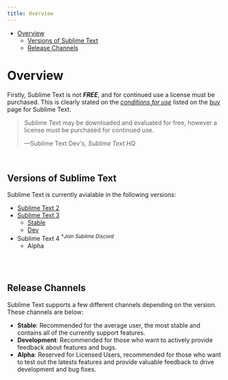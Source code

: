 ```yaml
---
title: Overview
---
```


<!-- MarkdownTOC levels="1,2" autolink="true" -->

- [Overview](#overview)
	- [Versions of Sublime Text](#versions-of-sublime-text)
	- [Release Channels](#release-channels)

<!-- /MarkdownTOC -->


# Overview
Firstly, Sublime Text is not **_FREE_**, and for continued use a license must be purchased. This is clearly stated on the [_conditions for use_](https://www.sublimehq.com/store/text) listed on the [buy](https://www.sublimehq.com/store/text) page for Sublime Text.
<blockquote cite="https://www.huxley.net/bnw/four.html">
    <p>Sublime Text may be downloaded and evaluated for free, however a license must be purchased for continued use.</p>
    <footer>—Sublime Text Dev's, <cite>Sublime Text HQ</cite></footer>
</blockquote>
<br />

## Versions of Sublime Text
Sublime Text is currently avialable in the following versions:
- [Sublime Text 2](https://www.sublimetext.com/2)
- [Sublime Text 3](https://www.sublimetext.com/3)
	- [Stable](https://www.sublimetext.com/3)
	- [Dev](https://www.sublimetext.com/3dev)
- Sublime Text 4 <sup>*_Join Sublime Discord_</sup>
	- Alpha

<br />
<br />

## Release Channels
Sublime Text supports a few different channels depending on the version. These channels are below:
- **Stable**: Recommended for the average user, the most stable and contains all of the currently support features.
- **Development**: Recommended for those who want to actively provide feedback about features and bugs.
- **Alpha**: Reserved for Licensed Users, recommended for those who want to test out the latests features and provide valuable feedback to drive development and bug fixes.
